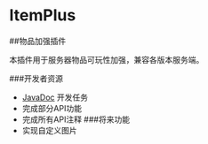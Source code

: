 # ItemPlus
##物品加强插件

本插件用于服务器物品可玩性加强，兼容各版本服务端。

###开发者资源
* [JavaDoc](http://tribeserver.github.io/ItemPlus)
开发任务
* 完成部分API功能
* 完成所有API注释
###将来功能
* 实现自定义图片

